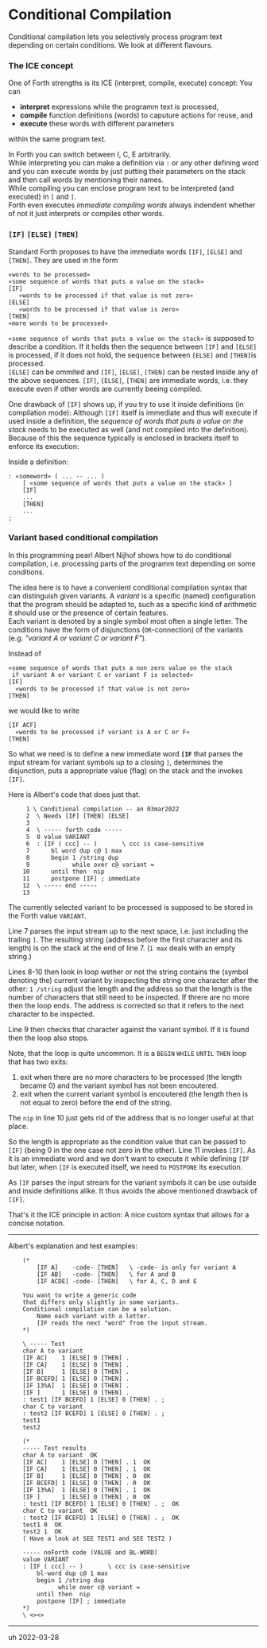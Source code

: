 # Conditional Compilation

Conditional compilation lets you selectively process program text depending on certain conditions. We look at different flavours.

### The ICE concept

One of Forth strengths is its ICE (interpret, compile, execute) concept: You can

- **interpret** expressions while the programm text is processed,
- **compile** function definitions (words) to caputure actions for reuse, and
- **execute** these words with different parameters

within the same program text.

In Forth you can switch between I, C, E arbitrarily.  
While interpreting you can make 
a definition via `:` or any other defining word and you can execute words by just putting their parameters on the stack and then call words by mentioning their names.  
While compiling you can enclose program text to be interpreted (and executed) in `[` and `]`.  
Forth even executes *immediate compiling words* always indendent whether of not it just interprets or compiles other words.

### `[IF]` `[ELSE]` `[THEN]`

Standard Forth proposes to have the immediate words `[IF]`, `[ELSE]` and `[THEN]`. They are used in the form


```forth
«words to be processed»
«some sequence of words that puts a value on the stack»
[IF]
   «words to be processed if that value is not zero»
[ELSE]
   «words to be processed if that value is zero»
[THEN]
«more words to be processed»
```

`«some sequence of words that puts a value on the stack»`
is supposed to describe a condition. If it holds then the sequence between `[IF]` and `[ELSE]` is processed, if it does not hold, the sequence between `[ELSE]` and `[THEN]`is processed.  
`[ELSE]` can be ommited and `[IF]`, `[ELSE]`, `[THEN]` can 
be nested inside any of the above sequences. 
`[IF]`, `[ELSE]`, `[THEN]` are immediate words, i.e. they execute even if other words are currently beeing compiled.

One drawback of `[IF]` shows up, if you try to use it inside definitions (in compilation mode): Although `[IF]` itself is immediate and thus will execute if used 
inside a definition, the *sequence of words that puts a value on the stack* needs to be executed as well (and not compiled into the definition). Because of this
the sequence typically is enclosed in brackets itself to enforce its execution:

Inside a definition:
```forth
: «someword» ( ... -- ... )
    [ «some sequence of words that puts a value on the stack» ]
    [IF]
    ...
    [THEN]
    ...
;
```

### Variant based conditional compilation

In this programming pearl Albert Nijhof shows how to do conditional compilation, i.e. processing parts of the programm text depending on some conditions.

The idea here is to have a convenient conditional compilation syntax that can distinguish given variants.
A *variant* is a specific (named) configuration that the program should be adapted to, such as a specific kind of arithmetic it should use or the presence of certain features.  
Each variant is denoted by a single symbol most often a single letter. The conditions have the form of disjunctions (`OR`-connection) of the variants (e.g. *"variant A or variant C or variant F"*).

Instead of
```forth
«some sequence of words that puts a non zero value on the stack  
 if variant A or variant C or variant F is selected»
[IF]
  «words to be processed if that value is not zero»
[THEN]
```

we would like to write

```forth
[IF ACF]
  «words to be processed if variant is A or C or F»
[THEN]
```

So what we need is to define a new immediate word **`[IF`** that parses the input stream for variant symbols up to a closing `]`, determines the disjunction, puts a appropriate value (flag) on the stack and the invokes `[IF]`.

Here is Albert's code that does just that.

```forth
     1 \ Conditional compilation -- an 03mar2022
     2  \ Needs [IF] [THEN] [ELSE]
     3  
     4  \ ----- forth code -----
     5  0 value VARIANT
     6  : [IF ( ccc] -- )       \ ccc is case-sensitive
     7      bl word dup c@ 1 max
     8      begin 1 /string dup
     9            while over c@ variant =
    10      until then  nip
    11      postpone [IF] ; immediate
    12  \ ----- end -----
    13
```

The currently selected variant to be processed is supposed to be stored in the Forth value `VARIANT`.

Line 7 parses the input stream up to the next space, i.e. just including the trailing `]`. 
The resulting string (address before the first character and its length) is on the stack at the end of line 7. (`1 max` deals with an empty string.) 

Lines 8-10 then look in loop wether or not the string contains the (symbol denoting the) current variant by inspecting the  string one character after the other: `1 /string` adjust the length and the address so that the length is the number of characters that still need to be inspected. If threre are no more then the loop ends.
The address is corrected so that it refers to the next character to be inspected.

Line 9 then checks that character against the variant symbol. If it is found then the loop also stops.

Note, that the loop is quite uncommon. It is a `BEGIN` `WHILE` `UNTIL` `THEN` loop that has two exits: 

1. exit when there are no more characters to be processed (the length became 0) and the variant symbol has not been encoutered.
2. exit when the current variant symbol is encoutered (the length then is not equal to zero) before the end of the string.

The `nip` in line 10 just gets rid of the address that is no longer useful at that place.

So the length is appropriate as the condition value that can be passed to `[IF]` (being 0 in the one case not zero in the other). Line 11 invokes `[IF]`. As it is an immediate word and we don't want to execute it while defining `[IF` but later, when `[IF` is executed itself, we need to `POSTPONE` its execution.

As `[IF` parses the input stream for the variant symbols it can be use outside and inside definitions alike. It thus avoids the above mentioned drawback of `[IF]`.

That's it the ICE principle in action: A nice custom syntax that allows for a concise notation.

---

Albert's explanation and test examples:

```forth
    (*
        [IF A]    -code- [THEN]   \ -code- is only for variant A
        [IF AB]   -code- [THEN]   \ for A and B
        [IF ACDE] -code- [THEN]   \ for A, C, D and E
    
    You want to write a generic code
    that differs only slightly in some variants.
    Conditional compilation can be a solution.
        Name each variant with a letter.
        [IF reads the next "word" from the input stream.
    *)
    
    \ ----- Test
    char A to variant
    [IF AC]    1 [ELSE] 0 [THEN] .
    [IF CA]    1 [ELSE] 0 [THEN] .
    [IF B]     1 [ELSE] 0 [THEN] .
    [IF BCEFD] 1 [ELSE] 0 [THEN] .
    [IF 13%A]  1 [ELSE] 0 [THEN] .
    [IF ]      1 [ELSE] 0 [THEN] .
    : test1 [IF BCEFD] 1 [ELSE] 0 [THEN] . ;
    char C to variant
    : test2 [IF BCEFD] 1 [ELSE] 0 [THEN] . ;
    test1
    test2
    
    (*
    ----- Test results
    char A to variant  OK
    [IF AC]    1 [ELSE] 0 [THEN] . 1  OK
    [IF CA]    1 [ELSE] 0 [THEN] . 1  OK
    [IF B]     1 [ELSE] 0 [THEN] . 0  OK
    [IF BCEFD] 1 [ELSE] 0 [THEN] . 0  OK
    [IF 13%A]  1 [ELSE] 0 [THEN] . 1  OK
    [IF ]      1 [ELSE] 0 [THEN] . 0  OK
    : test1 [IF BCEFD] 1 [ELSE] 0 [THEN] . ;  OK
    char C to variant  OK
    : test2 [IF BCEFD] 1 [ELSE] 0 [THEN] . ;  OK
    test1 0  OK
    test2 1  OK
    ( Have a look at SEE TEST1 and SEE TEST2 )
    
    ----- noForth code (VALUE and BL-WORD)
    value VARIANT
    : [IF ( ccc] -- )       \ ccc is case-sensitive
        bl-word dup c@ 1 max
        begin 1 /string dup
              while over c@ variant =
        until then  nip
        postpone [IF] ; immediate
    *)
    \ <><>
```
---

uh 2022-03-28
